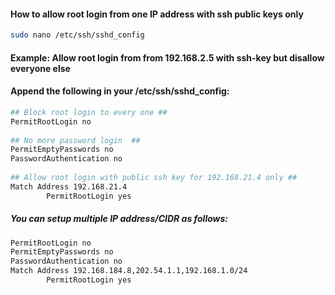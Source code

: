 #### How to allow root login from one IP address with ssh public keys only

```sh
sudo nano /etc/ssh/sshd_config
```

#### Example: Allow root login from from 192.168.2.5 with ssh-key but disallow everyone else
#### Append the following in your /etc/ssh/sshd_config:

```sh
## Block root login to every one ##
PermitRootLogin no
 
## No more password login  ##
PermitEmptyPasswords no
PasswordAuthentication no
 
## Allow root login with public ssh key for 192.168.21.4 only ##
Match Address 192.168.21.4
        PermitRootLogin yes
```

##### You can setup multiple IP address/CIDR as follows:
```sh
PermitRootLogin no
PermitEmptyPasswords no
PasswordAuthentication no
Match Address 192.168.184.8,202.54.1.1,192.168.1.0/24
        PermitRootLogin yes
```

